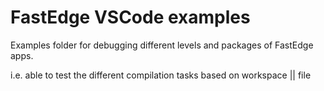 # FastEdge VSCode examples

Examples folder for debugging different levels and packages of FastEdge apps.

i.e. able to test the different compilation tasks based on workspace || file
